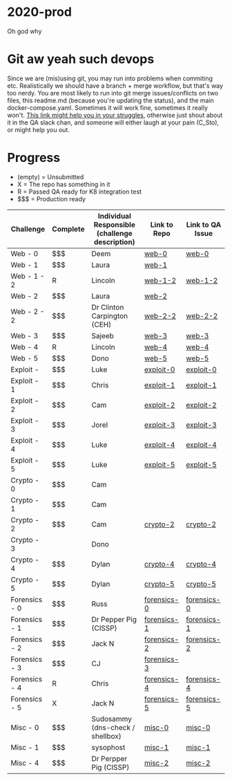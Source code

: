 # 2020-prod

Oh god why

# Git aw yeah such devops

Since we are (mis)using git, you may run into problems when commiting etc. Realistically we should have a branch + merge workflow, but that's way too nerdy. You are most likely to run into git merge issues/conflicts on two files, this readme.md (because you're updating the status), and the main docker-compose.yaml. Sometimes it will work fine, sometimes it really won't. [This link might help you in your struggles](https://docs.github.com/en/free-pro-team@latest/github/collaborating-with-issues-and-pull-requests/resolving-a-merge-conflict-using-the-command-line), otherwise just shout about it in the QA slack chan, and someone will either laugh at your pain (C_Sto), or might help you out.

# Progress

- (empty) = Unsubmitted
- X = The repo has something in it
- R = Passed QA ready for K8 integration test
- $$$ = Production ready

| Challenge     | Complete | Individual Responsible (challenge description) | Link to Repo                                                                                           | Link to QA Issue                                                           |
| ------------- | -------- | ---------------------------------------------- | ------------------------------------------------------------------------------------------------------ | -------------------------------------------------------------------------- |
| Web - 0       | $$$        | Deem                                           | [web-0](https://github.com/WACTF-org/sysophost-challenges/tree/master/web-0)                           | [web-0](https://github.com/WACTF-org/sysophost-challenges/issues/2)        |
| Web - 1       | $$$      | Laura                                          | [web-1](https://github.com/WACTF-org/ld-preload-challenges/tree/master/web-1-dependencycheck-filedrop) |                                                                            |
| Web - 1 - 2   | R        | Lincoln                                        | [web-1-2](https://github.com/WACTF-org/legendoflynkle-challenges/tree/master/web-1)                    | [web-1-2](https://github.com/WACTF-org/legendoflynkle-challenges/issues/2) |
| Web - 2       | $$$        | Laura                                          | [web-2](https://github.com/WACTF-org/ld-preload-challenges/tree/master/web-2-hardcodedsecrets)         |                                                                            |
| Web - 2 - 2   | $$$      | Dr Clinton Carpington (CEH)                    | [web-2-2](https://github.com/WACTF-org/swarley7-challfenges)                                           | [web-2-2](https://github.com/WACTF-org/swarley7-challenges/issues/1)       |
| Web - 3       | $$$        | Sajeeb                                         | [web-3](https://github.com/WACTF-org/xyantix-challenges/tree/master/web-3)                             | [web-3](https://github.com/WACTF-org/xyantix-challenges/issues/2)          |
| Web - 4       | R        | Lincoln                                        | [web-4](https://github.com/WACTF-org/legendoflynkle-challenges/tree/master/web-4)                      | [web-4](https://github.com/WACTF-org/legendoflynkle-challenges/issues/1)   |
| Web - 5       | $$$      | Dono                                           | [web-5](https://github.com/WACTF-org/dzflack-challenges/tree/master/web-5)                             | [web-5](https://github.com/WACTF-org/dzflack-challenges/issues/1)          |
| Exploit -     | $$$      | Luke                                           | [exploit-0](https://github.com/WACTF-org/lukehealy-challenges/tree/master/exp-0)                       | [exploit-0](https://github.com/WACTF-org/lukehealy-challenges/issues/1)    |
| Exploit - 1   | $$$      | Chris                                          | [exploit-1](https://github.com/WACTF-org/0xdecode-challenges/tree/master/exploit-1)                    | [exploit-1](https://github.com/WACTF-org/0xdecode-challenges/issues/1)     |
| Exploit - 2   | $$$      | Cam                                            | [exploit-2](https://github.com/WACTF-org/c-sto-challenges/tree/master/exploit-2)                       | [exploit-2](https://github.com/WACTF-org/c-sto-challenges/issues/1)        |
| Exploit - 3   | $$$        | Jorel                                          | [exploit-3](https://github.com/WACTF-org/jorelpaddick-challenges/tree/master/exp-3)                    | [exploit-3](https://github.com/WACTF-org/jorelpaddick-challenges/issues/1) |
| Exploit - 4   | $$$      | Luke                                           | [exploit-4](https://github.com/WACTF-org/lukehealy-challenges/tree/master/exp-4)                       | [exploit-4](https://github.com/WACTF-org/lukehealy-challenges/issues/2)    |
| Exploit - 5   | $$$      | Luke                                           | [exploit-5](https://github.com/WACTF-org/lukehealy-challenges/tree/master/exp-5)                       | [exploit-5](https://github.com/WACTF-org/lukehealy-challenges/issues/3)    |
| Crypto - 0    | $$$      | Cam                                            |
| Crypto - 1    | $$$      | Cam                                            |
| Crypto - 2    | $$$      | Cam                                            | [crypto-2](https://github.com/WACTF-org/c-sto-challenges/tree/master/crypto-2)                         | [crypto-2](https://github.com/WACTF-org/c-sto-challenges/issues/2)         |
| Crypto - 3    |          | Dono                                           |
| Crypto - 4    | $$$      | Dylan                                          | [crypto-4](https://github.com/WACTF-org/dpindur-challenges/tree/master/crypto-4)                       | [crypto-4](https://github.com/WACTF-org/dpindur-challenges/issues/2)       |
| Crypto - 5    | $$$      | Dylan                                          | [crypto-5](https://github.com/WACTF-org/dpindur-challenges/tree/master/crypto-5)                       | [crypto-5](https://github.com/WACTF-org/dpindur-challenges/issues/3)       |
| Forensics - 0 | $$$      | Russ                                           | [forensics-0](https://github.com/WACTF-org/rustla-challenges/blob/master/forensics-0.md)               | [forensics-0](https://github.com/WACTF-org/rustla-challenges/issues/1)     |
| Forensics - 1 | $$$      | Dr Pepper Pig (CISSP)                          | [forensics-1](https://github.com/WACTF-org/kronicd-challenges/tree/master/df-1)                        | [forensics-1](https://github.com/WACTF-org/kronicd-challenges/issues/2)    |
| Forensics - 2 | $$$      | Jack N                                         | [forensics-2](https://github.com/WACTF-org/jib1337-challenges/tree/master/forensics-2)                 | [forensics-2](https://github.com/WACTF-org/jib1337-challenges/issues/2)    |
| Forensics - 3 | $$$      | CJ                                             | [forensics-3](https://github.com/WACTF-org/xyantix-challenges/blob/master/forensics-3.md)              |                                                                            |
| Forensics - 4 | R        | Chris                                          | [forensics-4](https://github.com/WACTF-org/0xdecode-challenges/tree/master/forensics-3)                | [forensics-4](https://github.com/WACTF-org/0xdecode-challenges/issues/2)   |
| Forensics - 5 | X        | Jack N                                         | [forensics-5](https://github.com/WACTF-org/jib1337-challenges/tree/master/forensics-4)                 | [forensics-5](https://github.com/WACTF-org/jib1337-challenges/issues/1)    |
| Misc - 0      | $$$      | Sudosammy (dns-check / shellbox)               | [misc-0](https://github.com/WACTF-org/sudosammy-challenges/tree/master/)                               | [misc-0](https://github.com/WACTF-org/sudosammy-challenges/issues/1)       |
| Misc - 1      | $$$      | sysophost                                      | [misc-1](https://github.com/WACTF-org/sysophost-challenges/tree/master/misc-1)                         | [misc-1](https://github.com/WACTF-org/sysophost-challenges/issues/1)       |
| Misc - 4      | $$$      | Dr Perpper Pig (CISSP)                         | [misc-2](https://github.com/WACTF-org/kronicd-challenges/tree/master/misc-2)                           | [misc-2](https://github.com/WACTF-org/kronicd-challenges/issues/1)         |